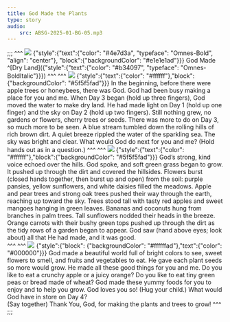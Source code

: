 ```yaml
---
title: God Made the Plants
type: story
audio:
    src: ABSG-2025-01-BG-05.mp3
---
```


;;;
^^^
![](05-00.png)
{"style":{"text":{"color": "#4e7d3a", "typeface": "Omnes-Bold", "align": "center"}, "block":{"backgroundColor": "#e1e1e1ad"}}}
God Made\
^[Dry Land]({"style":{"text":{"color": "#b34097", "typeface": "Omnes-BoldItalic"}}})
^^^
^^^
![](05-01.png)
{"style":{"text":{"color": "#ffffff"},"block":{"backgroundColor": "#5f5f5fad"}}}
In the beginning, before there were apple trees or honeybees, there was God. God had been busy making a place for you and me. When Day 3 began (hold up three fingers), God moved the water to make dry land. He had made light on Day 1 (hold up one finger) and the sky on Day 2 (hold up two fingers). Still nothing grew, no gardens or flowers, cherry trees or seeds. There was more to do on Day 3, so much more to be seen. A blue stream tumbled down the rolling hills of rich brown dirt. A quiet breeze rippled the water of the sparkling sea. The sky was bright and clear. What would God do next for you and me? (Hold hands out as in a question.)
^^^
^^^
![](05-02.png)
{"style":{"text":{"color": "#ffffff"},"block":{"backgroundColor": "#5f5f5fad"}}}
God’s strong, kind voice echoed over the hills. God spoke, and soft green grass began to grow. It pushed up through the dirt and covered the hillsides. Flowers burst (closed hands together, then burst up and open) from the soil: purple pansies, yellow sunflowers, and white daisies filled the meadows. Apple and pear  trees and strong oak trees pushed their way through the earth, reaching up toward the sky. Trees stood tall with tasty red apples and sweet mangoes hanging in green leaves. Bananas and coconuts hung from branches in palm trees. Tall sunflowers nodded their heads in the breeze. Orange carrots with their bushy green tops pushed up through the dirt as the tidy rows of a garden began to appear. God saw (hand above eyes; look about) all that He had made, and it was good.   
^^^
^^^
![](05-03.png)
{"style":{"block": {"backgroundColor": "#ffffffad"},"text":{"color": "#000000"}}}
God made a beautiful world full of bright colors to see, sweet flowers to smell, and fruits and vegetables to eat. He gave each plant seeds so more would grow. He made all these good things for you and me. Do you like to eat a crunchy apple or a juicy orange? Do you like to eat tiny green peas or bread made of wheat? God made these yummy foods for you to enjoy and to help you grow. God loves you so! (Hug your child.) What would God have in store on Day 4?\
(Say together) Thank You, God, for making the plants and trees to grow!
^^^
;;;